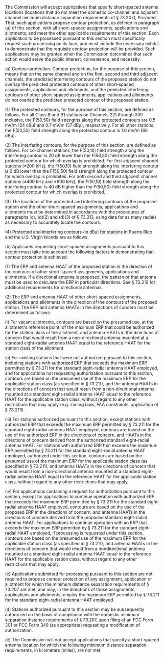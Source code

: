 The Commission will accept applications that specify short-spaced antenna locations (locations that do not meet the domestic co-channel and adjacent channel minimum distance separation requirements of § 73.207); Provided That, such applications propose contour protection, as defined in paragraph (a) of this section, with all short-spaced assignments, applications and allotments, and meet the other applicable requirements of this section. Each application to be processed pursuant to this section must specifically request such processing on its face, and must include the necessary exhibit to demonstrate that the requisite contour protection will be provided. Such applications may be granted when the Commission determines that such action would serve the public interest, convenience, and necessity.

(a) Contour protection. Contour protection, for the purpose of this section, means that on the same channel and on the first, second and third adjacent channels, the predicted interfering contours of the proposed station do not overlap the predicted protected contours of other short-spaced assignments, applications and allotments, and the predicted interfering contours of other short-spaced assignments, applications and allotments do not overlap the predicted protected contour of the proposed station.

(1) The protected contours, for the purpose of this section, are defined as follows. For all Class B and B1 stations on Channels 221 through 300 inclusive, the F(50,50) field strengths along the protected contours are 0.5 mV/m (54 dBµ) and 0.7 mV/m (57 dBµ), respectively. For all other stations, the F(50,50) field strength along the protected contour is 1.0 mV/m (60 dBµ).

(2) The interfering contours, for the purpose of this section, are defined as follows. For co-channel stations, the F(50,10) field strength along the interfering contour is 20 dB lower than the F(50,50) field strength along the protected contour for which overlap is prohibited. For first adjacent channel stations (±200 kHz), the F(50,10) field strength along the interfering contour is 6 dB lower than the F(50,50) field strength along the protected contour for which overlap is prohibited. For both second and third adjacent channel stations (±400 kHz and ±600 kHz), the F(50,10) field strength along the interfering contour is 40 dB higher than the F(50,50) field strength along the protected contour for which overlap is prohibited.

(3) The locations of the protected and interfering contours of the proposed station and the other short-spaced assignments, applications and allotments must be determined in accordance with the procedures of paragraphs (c), (d)(2) and (d)(3) of § 73.313, using data for as many radials as necessary to accurately locate the contours.

(4) Protected and interfering contours (in dBu) for stations in Puerto Rico and the U.S. Virgin Islands are as follows:

(b) Applicants requesting short-spaced assignments pursuant to this section must take into account the following factors in demonstrating that contour protection is achieved:

(1) The ERP and antenna HAAT of the proposed station in the direction of the contours of other short-spaced assignments, applications and allotments. If a directional antenna is proposed, the pattern of that antenna must be used to calculate the ERP in particular directions. See § 73.316 for additional requirements for directional antennas.

(2) The ERP and antenna HAAT of other short-spaced assignments, applications and allotments in the direction of the contours of the proposed station. The ERP and antenna HAATs in the directions of concern must be determined as follows:

(i) For vacant allotments, contours are based on the presumed use, at the allotment's reference point, of the maximum ERP that could be authorized for the station class of the allotment, and antenna HAATs in the directions of concern that would result from a non-directional antenna mounted at a standard eight-radial antenna HAAT equal to the reference HAAT for the station class of the allotment.

(ii) For existing stations that were not authorized pursuant to this section, including stations with authorized ERP that exceeds the maximum ERP permitted by § 73.211 for the standard eight-radial antenna HAAT employed, and for applications not requesting authorization pursuant to this section, contours are based on the presumed use of the maximum ERP for the applicable station class (as specified in § 73.211), and the antenna HAATs in the directions of concern that would result from a non-directional antenna mounted at a standard eight-radial antenna HAAT equal to the reference HAAT for the applicable station class, without regard to any other restrictions that may apply (e.g. zoning laws, FAA constraints, application of § 73.213).

(iii) For stations authorized pursuant to this section, except stations with authorized ERP that exceeds the maximum ERP permitted by § 73.211 for the standard eight-radial antenna HAAT employed, contours are based on the use of the authorized ERP in the directions of concern, and HAATs in the directions of concern derived from the authorized standard eight-radial antenna HAAT. For stations with authorized ERP that exceeds the maximum ERP permitted by § 73.211 for the standard eight-radial antenna HAAT employed, authorized under this section, contours are based on the presumed use of the maximum ERP for the applicable station class (as specified in § 73.211), and antenna HAATs in the directions of concern that would result from a non-directional antenna mounted at a standard eight-radial antenna HAAT equal to the reference HAAT for the applicable station class, without regard to any other restrictions that may apply.

(iv) For applications containing a request for authorization pursuant to this section, except for applications to continue operation with authorized ERP that exceeds the maximum ERP permitted by § 73.211 for the standard eight-radial antenna HAAT employed, contours are based on the use of the proposed ERP in the directions of concern, and antenna HAATs in the directions of concern derived from the proposed standard eight-radial antenna HAAT. For applications to continue operation with an ERP that exceeds the maximum ERP permitted by § 73.211 for the standard eight-radial HAAT employed, if processing is requested under this section, contours are based on the presumed use of the maximum ERP for the applicable station class (as specified in § 73.211), and antenna HAATs in the directions of concern that would result from a nondirectional antenna mounted at a standard eight-radial antenna HAAT equal to the reference HAAT for the applicable station class, without regard to any other restrictions that may apply.
              

(c) Applications submitted for processing pursuant to this section are not required to propose contour protection of any assignment, application or allotment for which the minimum distance separation requirements of § 73.207 are met, and may, in the directions of those assignments, applications and allotments, employ the maximum ERP permitted by § 73.211 for the standard eight-radial antenna HAAT employed.

(d) Stations authorized pursuant to this section may be subsequently authorized on the basis of compliance with the domestic minimum separation distance requirements of § 73.207, upon filing of an FCC Form 301 or FCC Form 340 (as appropriate) requesting a modification of authorization.

(e) The Commission will not accept applications that specify a short-spaced antenna location for which the following minimum distance separation requirements, in kilometers (miles), are not met:

